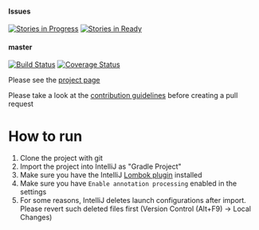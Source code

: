 #### Issues
[![Stories in Progress](https://badge.waffle.io/FAForever/downlords-faf-client.png?label=in%20progress&title=In%20Progress)](https://waffle.io/FAForever/downlords-faf-client)
[![Stories in Ready](https://badge.waffle.io/FAForever/downlords-faf-client.png?label=Ready&title=Up%20For%20Grabs)](https://waffle.io/FAForever/downlords-faf-client)
#### master
[![Build Status](https://travis-ci.org/FAForever/downlords-faf-client.svg?branch=master)](https://travis-ci.org/FAForever/downlords-faf-client)
[![Coverage Status](https://coveralls.io/repos/FAForever/downlords-faf-client/badge.svg)](https://coveralls.io/r/FAForever/downlords-faf-client)

Please see the [project page](http://FAForever.github.io/downlords-faf-client/)

Please take a look at the [contribution guidelines](https://github.com/FAForever/java-guidelines/wiki/Contribution-Guidelines) before creating a pull request


# How to run

1. Clone the project with git
1. Import the project into IntelliJ as "Gradle Project"
1. Make sure you have the IntelliJ [Lombok plugin](https://plugins.jetbrains.com/idea/plugin/6317-lombok-plugin) installed
1. Make sure you have `Enable annotation processing` enabled in the settings
1. For some reasons, IntelliJ deletes launch configurations after import. Please revert such deleted files first (Version Control (Alt+F9) -> Local Changes)
